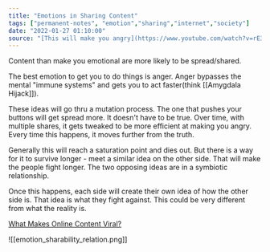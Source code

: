 ```yaml
---
title: "Emotions in Sharing Content"
tags: ["permanent-notes", "emotion","sharing","internet","society"]
date: "2022-01-27 01:10:00"
source: "[This will make you angry](https://www.youtube.com/watch?v=rE3j_RHkqJc)"
---
```


Content than make you emotional are more likely to be spread/shared.

The best emotion to get you to do things is anger. Anger bypasses the mental "immune systems" and gets you to act faster(think [[Amygdala Hijack]]).

These ideas will go thru a mutation process. The one that pushes your buttons will get spread more. It doesn't have to be true. Over time, with multiple shares, it gets tweaked to be more efficient at making you angry. Every time this happens, it moves further from the truth.

Generally this will reach a saturation point and dies out. But there is a way for it to survive longer - meet a similar idea on the other side. That will make the people fight longer. The two opposing ideas are in a symbiotic relationship. 

Once this happens, each side will create their own idea of how the other side is. That idea is what they fight against. This could be very different from what the reality is.

[What Makes Online Content Viral?](https://journals.sagepub.com/doi/abs/10.1509/jmr.10.0353)

![[emotion_sharability_relation.png]]